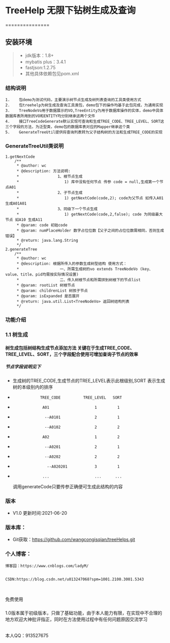 # TreeHelp 无限下钻树生成及查询
===============

## 安装环境

>+ jdk版本：1.8+
>+ mybatis plus：3.4.1
>+ fastjson:1.2.75
>+ 其他具体依赖包见pom.xml


### 结构说明
~~~
1.    包demo为测试代码，主要演示树节点生成及树列表查询的工具类使用方式
2.    包treehelp为树生成及查询工具类包，demo包下的操作均基于此包完成，为通用实现
3.    TreeNodeVo用于数据展示的VO,TreeEntity为用于数据库操作的实体，demo中具体数据库表所用到的VO和ENTITY均分别继承这两个文件
4.	  接口TreeCodeGenerate默认实现可查询和生成TREE_CODE、TREE_LEVEL、SORT这三个字段的方法，为泛型类，demo包的数据库表对应的Mapper继承这个类
5.	  GenerateTreeUtil提供将查询列表转为父子结构树的方法和生成TREE_CODE的实现
~~~

### GenerateTreeUtil类说明
	1.getNextCode
		/**
		 * @author: wc
		 * @description: 方法说明:
		 *                 1、根节点生成
		 *                    1) 库中没有任何节点 传参 code = null,生成第一个节点A01
		 *                 2、子节点生成
		 *                    1) getNextCode(code,2); code为父节点 如传入A01 生成A01A01
		 *                 3、同级下一个节点生成
		 *                    1) getNextCode(code,2,false); code 为同级最大节点 如A10 生成A11
		 * @param: code 初始code
		 * @param: numPlaceHolder 数字占位位数【父子之间的占位位数需相同，否则生成错误】
		 * @return: java.lang.String
		 */
	2.generateTree
	    /**
		 * @author: wc
		 * @description: 根据所传入的参数生成树型结构 使用方式：
		 *                  一、所需生成树的vo extends TreeNodeVo (key、value、title、pid均需按实际情况设置)
		 *                  二、传入树根节点和所需拼到树根下的节点list
		 * @param: rootList 树根节点
		 * @param: childrenList 树孩子节点
		 * @param: isExpanded 是否展开
		 * @return: java.util.List<TreeNodeVo> 返回树结构列表
		 */


### 功能介绍
### 1.1 树生成
#### 树生成包括树结构生成节点添加方法 关键在于生成TREE_CODE、TREE_LEVEL、SORT，三个字段配合使用可增加查询子节点的效率
#####  节点字段说明见下
+ 生成树的TREE_CODE,生成节点的TREE_LEVEL表示此根级别,SORT 表示生成树的本级别内的排序
+                 TREE_CODE          TREE_LEVEL   SORT
+	               A01					  1		    1
+	                --A0101			      2         1
+                   --A0102			      2		    2
+ 	               A02					  1		    2
+ 	                --A0201			      2         1
+ 	                --A0202			      2         2
+ 	                 --A020201			  3         1
+ 	               ...					  ...      ...
	调用generateCode只要传参正确便可生成此结构的内容


### 版本
+ V1.0       更新时间:2021-06-20

### 版本库：
+ Git获取：https://github.com/wangcongisqian/treeHelps.git

### 个人博客：
	博客园：https://www.cnblogs.com/ladyM/
	
	
	CSDN:https://blog.csdn.net/u013247068?spm=1001.2100.3001.5343
 <br>

免费使用


### 
1.0版本属于初级版本，只做了基础功能，由于本人能力有限，在实现中不合理的地方欢迎大神批评指正，同时在方法使用过程中有任何问题原因交流学习

<br>
本人QQ：913527675
